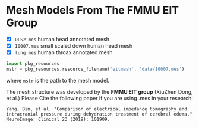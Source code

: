 # Mesh Models From The FMMU EIT Group

  - [x] `DLS2.mes` human head annotated mesh
  - [x] `I0007.mes` small scaled down human head mesh
  - [x] `lung.mes` human throax annotated mesh

```python
import pkg_resources
mstr = pkg_resources.resource_filename('eitmesh', 'data/I0007.mes')
```
where `mstr` is the path to the mesh model.

The mesh structure was developed by the **FMMU EIT group** (XiuZhen Dong, et al.)
Please Cite the following paper if you are using .mes in your research:

```
Yang, Bin, et al. "Comparison of electrical impedance tomography and
intracranial pressure during dehydration treatment of cerebral edema."
NeuroImage: Clinical 23 (2019): 101909.
```

